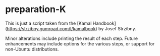 # preparation-K

This is just a script taken from the [Kamal Handbook] (https://strzibny.gumroad.com/l/kamalbook) by Josef Strzibny.

Minor alterations include printing the result of each step.
Future enhancements may include options for the various steps, or support for non-Ubuntu distributions.
